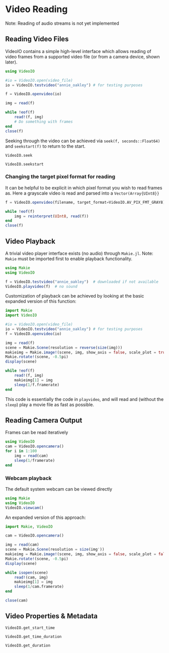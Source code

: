 # Video Reading
Note: Reading of audio streams is not yet implemented

## Reading Video Files

VideoIO contains a simple high-level interface which allows reading of
video frames from a supported video file (or from a camera device, shown later).

```julia
using VideoIO

#io = VideoIO.open(video_file)
io = VideoIO.testvideo("annie_oakley") # for testing purposes

f = VideoIO.openvideo(io)

img = read(f)

while !eof(f)
    read!(f, img)
    # Do something with frames
end
close(f)
```

Seeking through the video can be achieved via `seek(f, seconds::Float64)` and `seekstart(f)` to return to the start.
```@docs
VideoIO.seek
```
```@docs
VideoIO.seekstart
```

### Changing the target pixel format for reading
It can be helpful to be explicit in which pixel format you wish to read frames as.
Here a grayscale video is read and parsed into a `Vector(Array{UInt8}}`
```julia
f = VideoIO.openvideo(filename, target_format=VideoIO.AV_PIX_FMT_GRAY8)

while !eof(f)
    img = reinterpret(UInt8, read(f))
end
close(f)
```

## Video Playback

A trivial video player interface exists (no audio) through `Makie.jl`.
Note: `Makie` must be imported first to enable playback functionality.

```julia
using Makie
using VideoIO

f = VideoIO.testvideo("annie_oakley")  # downloaded if not available
VideoIO.playvideo(f)  # no sound
```

Customization of playback can be achieved by looking at the basic expanded version of this function:

```julia
import Makie
import VideoIO

#io = VideoIO.open(video_file)
io = VideoIO.testvideo("annie_oakley") # for testing purposes
f = VideoIO.openvideo(io)

img = read(f)
scene = Makie.Scene(resolution = reverse(size(img)))
makieimg = Makie.image!(scene, img, show_axis = false, scale_plot = true)[end]
Makie.rotate!(scene, -0.5pi)
display(scene)

while !eof(f)
    read!(f, img)
    makieimg[1] = img
    sleep(1/f.framerate)
end
```
This code is essentially the code in `playvideo`, and will read and
(without the `sleep`) play a movie file as fast as possible.


## Reading Camera Output
Frames can be read iteratively
```julia
using VideoIO
cam = VideoIO.opencamera()
for i in 1:100
    img = read(cam)
    sleep(1/framerate)
end
```
### Webcam playback
The default system webcam can be viewed directly
```julia
using Makie
using VideoIO
VideoIO.viewcam()
```

An expanded version of this approach:
```julia
import Makie, VideoIO

cam = VideoIO.opencamera()

img = read(cam)
scene = Makie.Scene(resolution = size(img'))
makieimg = Makie.image!(scene, img, show_axis = false, scale_plot = false)[end]
Makie.rotate!(scene, -0.5pi)
display(scene)

while isopen(scene)
    read!(cam, img)
    makieimg[1] = img
    sleep(1/cam.framerate)
end

close(cam)
```

## Video Properties & Metadata
```@docs
VideoIO.get_start_time
```
```@docs
VideoIO.get_time_duration
```
```@docs
VideoIO.get_duration
```
